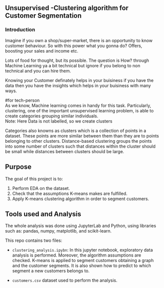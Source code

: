 ## Unsupervised -Clustering algorithm for Customer Segmentation

### Introduction
Imagine if you own a shop/super-market, there is an opportunity to know customer behaviour. So with this power what you gonna do? Offers, boosting your sales and income etc.

Lots of food for thought, but its possible.
The question is How? through Machine Learning ya a bit technical but ignore if you belong to non technical and you can hire them.
 
Knowing your Customer definately helps in your buisiness if you have the data then you have the insights which helps in your buisiness with many ways. 

#for tech-person  
As we know, Machine learning comes in handy for this task. Particularly, clustering, one of the important unsupervised learning problem, is able to create categories grouping similar individuals.  
Note: Here Data is not labelled, so we create clusters
  
Categories also knowns as clusters which is a collection of points in a dataset. These points are more similar between them than they are to points belonging to other clusters.
Distance-based clustering groups the points into some number of clusters such that distances within the cluster should be small while distances between clusters should be large.  
  
  ## Purpose

The goal of this project is to:
  
1) Perform EDA on the dataset.
2) Check that the assumptions K-means makes are fulfilled.
3) Apply K-means clustering algorithm in order to segment customers.


## Tools used and Analysis


The whole analysis was done using JupyterLab and Python, using libraries such as: pandas, numpy, matplotlib, and scikit-learn.

This repo contains two files:

- `clustering_analysis.ipybn`: In this jupyter notebook, exploratory data analysis is performed. Moreover, the algorithm assumptions are checked. K-means is applied to segment customers obtaining a graph and the customer segments. It is also shown how to predict to which segment a new customers belongs to.

- `customers.csv` dataset used to perform the analysis.



![]()

